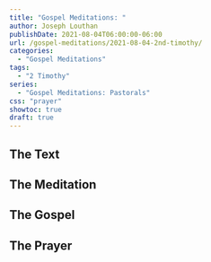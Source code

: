 ```yaml
---
title: "Gospel Meditations: "
author: Joseph Louthan
publishDate: 2021-08-04T06:00:00-06:00
url: /gospel-meditations/2021-08-04-2nd-timothy/
categories:
  - "Gospel Meditations"
tags:
  - "2 Timothy"
series:
  - "Gospel Meditations: Pastorals"
css: "prayer"
showtoc: true
draft: true
---
```


## The Text


## The Meditation


## The Gospel

## The Prayer

<div style="font-variant: small-caps;">

</div>
&nbsp;

```text

```
